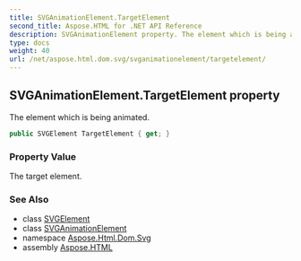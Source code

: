 ```yaml
---
title: SVGAnimationElement.TargetElement
second_title: Aspose.HTML for .NET API Reference
description: SVGAnimationElement property. The element which is being animated
type: docs
weight: 40
url: /net/aspose.html.dom.svg/svganimationelement/targetelement/
---
```

## SVGAnimationElement.TargetElement property

The element which is being animated.

```csharp
public SVGElement TargetElement { get; }
```

### Property Value

The target element.

### See Also

* class [SVGElement](../../svgelement/)
* class [SVGAnimationElement](../)
* namespace [Aspose.Html.Dom.Svg](../../svganimationelement/)
* assembly [Aspose.HTML](../../../)
